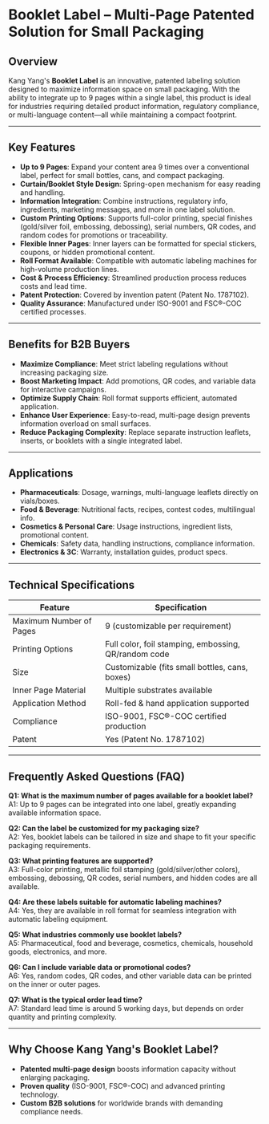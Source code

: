 # Booklet Label – Multi-Page Patented Solution for Small Packaging

## Overview

Kang Yang's **Booklet Label** is an innovative, patented labeling solution designed to maximize information space on small packaging. With the ability to integrate up to 9 pages within a single label, this product is ideal for industries requiring detailed product information, regulatory compliance, or multi-language content—all while maintaining a compact footprint.

---

## Key Features

- **Up to 9 Pages**: Expand your content area 9 times over a conventional label, perfect for small bottles, cans, and compact packaging.
- **Curtain/Booklet Style Design**: Spring-open mechanism for easy reading and handling.
- **Information Integration**: Combine instructions, regulatory info, ingredients, marketing messages, and more in one label solution.
- **Custom Printing Options**: Supports full-color printing, special finishes (gold/silver foil, embossing, debossing), serial numbers, QR codes, and random codes for promotions or traceability.
- **Flexible Inner Pages**: Inner layers can be formatted for special stickers, coupons, or hidden promotional content.
- **Roll Format Available**: Compatible with automatic labeling machines for high-volume production lines.
- **Cost & Process Efficiency**: Streamlined production process reduces costs and lead time.
- **Patent Protection**: Covered by invention patent (Patent No. 1787102).
- **Quality Assurance**: Manufactured under ISO-9001 and FSC®-COC certified processes.

---

## Benefits for B2B Buyers

- **Maximize Compliance**: Meet strict labeling regulations without increasing packaging size.
- **Boost Marketing Impact**: Add promotions, QR codes, and variable data for interactive campaigns.
- **Optimize Supply Chain**: Roll format supports efficient, automated application.
- **Enhance User Experience**: Easy-to-read, multi-page design prevents information overload on small surfaces.
- **Reduce Packaging Complexity**: Replace separate instruction leaflets, inserts, or booklets with a single integrated label.

---

## Applications

- **Pharmaceuticals**: Dosage, warnings, multi-language leaflets directly on vials/boxes.
- **Food & Beverage**: Nutritional facts, recipes, contest codes, multilingual info.
- **Cosmetics & Personal Care**: Usage instructions, ingredient lists, promotional content.
- **Chemicals**: Safety data, handling instructions, compliance information.
- **Electronics & 3C**: Warranty, installation guides, product specs.

---

## Technical Specifications

| Feature                     | Specification                                        |
|-----------------------------|-----------------------------------------------------|
| Maximum Number of Pages     | 9 (customizable per requirement)                    |
| Printing Options            | Full color, foil stamping, embossing, QR/random code|
| Size                        | Customizable (fits small bottles, cans, boxes)      |
| Inner Page Material         | Multiple substrates available                       |
| Application Method          | Roll-fed & hand application supported               |
| Compliance                  | ISO-9001, FSC®-COC certified production             |
| Patent                      | Yes (Patent No. 1787102)                            |

---

## Frequently Asked Questions (FAQ)

**Q1: What is the maximum number of pages available for a booklet label?**  
A1: Up to 9 pages can be integrated into one label, greatly expanding available information space.

**Q2: Can the label be customized for my packaging size?**  
A2: Yes, booklet labels can be tailored in size and shape to fit your specific packaging requirements.

**Q3: What printing features are supported?**  
A3: Full-color printing, metallic foil stamping (gold/silver/other colors), embossing, debossing, QR codes, serial numbers, and hidden codes are all available.

**Q4: Are these labels suitable for automatic labeling machines?**  
A4: Yes, they are available in roll format for seamless integration with automatic labeling equipment.

**Q5: What industries commonly use booklet labels?**  
A5: Pharmaceutical, food and beverage, cosmetics, chemicals, household goods, electronics, and more.

**Q6: Can I include variable data or promotional codes?**  
A6: Yes, random codes, QR codes, and other variable data can be printed on the inner or outer pages.

**Q7: What is the typical order lead time?**  
A7: Standard lead time is around 5 working days, but depends on order quantity and printing complexity.

---

## Why Choose Kang Yang's Booklet Label?

- **Patented multi-page design** boosts information capacity without enlarging packaging.
- **Proven quality** (ISO-9001, FSC®-COC) and advanced printing technology.
- **Custom B2B solutions** for worldwide brands with demanding compliance needs.